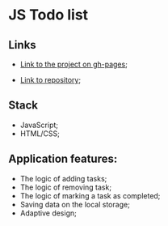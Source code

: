 # JS Todo list

## Links

- [Link to the project on gh-pages](https://bohdansolo.github.io/js-todo-list/);

- [Link to repository](https://github.com/BohdanSolo/js-todo-list/settings/pages);



## Stack
- JavaScript;
- HTML/CSS;


## Application features:
- The logic of adding tasks;
- The logic of removing task;
- The logic of marking a task as completed;
- Saving data on the local storage;
- Adaptive design;